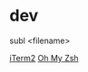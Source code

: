 # dev

subl \<filename\>

[iTerm2](https://iterm2.com/features.html)
[Oh My Zsh](https://ohmyz.sh/)
